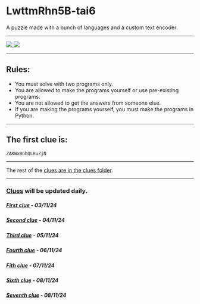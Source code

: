# LwttmRhn5B-tai6
A puzzle made with a bunch of languages and a custom text encoder.

<hr />

<a href="https://github.com/james-beans/LwttmRhn5B-tai6/commits/main/" target="_blank">
    <img src="https://custom-icon-badges.demolab.com/github/last-commit/james-beans/LwttmRhn5B-tai6?style=for-the-badge&color=black&labelColor=white&logo=github&logoColor=black" target="_blank" />
</a>
<a href="https://github.com/james-beans/LwttmRhn5B-tai6/blob/main/LICENSE">
    <img src="https://custom-icon-badges.demolab.com/badge/GNU-GPLV3-1F222E?style=for-the-badge&color=black&logoColor=black&logo=law&labelColor=white" target="_blank" />
</a>

<hr />

## Rules:
- You must solve with two programs only.
- You are allowed to make the programs yourself or use pre-existing programs.
- You are not allowed to get the answers from someone else.
- If you are making the programs yourself, you must make the programs in Python.

<hr />

## The first clue is:
`ZAKWxBGbQLRuZjN`

<hr />

The rest of the [clues are in the clues folder](/clues).

<hr />

### [Clues](/clues) will be updated daily.

##### [First clue](/clues/1.md) - 03/11/24
##### [Second clue](/clues/2.md) - 04/11/24
##### [Third clue](/clues/3.md) - 05/11/24
##### [Fourth clue](/clues/4.md) - 06/11/24
##### [Fith clue](/clues/5.md) - 07/11/24
##### [Sixth clue](/clues/6.md) - 08/11/24
##### [Seventh clue](/clues/7.md) - 08/11/24
